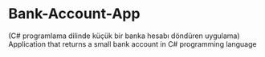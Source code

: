 # Bank-Account-App
(C# programlama dilinde küçük bir banka hesabı döndüren uygulama)
Application that returns a small bank account in C# programming language
